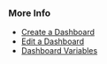 ### More Info

* [Create a Dashboard](https://docs.wavefront.com/ui_dashboards.html#create-a-dashboard)
* [Edit a Dashboard](https://docs.wavefront.com/ui_dashboards.html#make-changes-to-a-dashboard-in-edit-mode)
* [Dashboard Variables](https://docs.wavefront.com/dashboards_variables.html)
